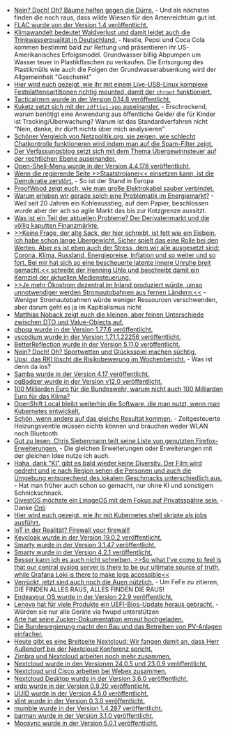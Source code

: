 * [Nein? Doch! Oh? Bäume helfen gegen die Dürre.](https://www.youtube.com/watch?v=WP570wLDVkE) - Und als nächstes finden die noch raus, dass wilde Wiesen für den Artenreichtum gut ist.
* [FLAC wurde von der Version 1.4 veröffentlicht.](https://www.phoronix.com/news/FLAC-1.4-Released)
* [Klimawandelt bedeutet Waldverlust und damit leidet auch die Trinkwasserqualität in Deutschland.](https://www.sonnenseite.com/de/umwelt/trinkwasserqualitaet-leidet-unter-klimawandel/) - Nestle, Pepsi und Coca Cola kommen bestimmt bald zur Rettung und präsentieren ihr US-Amerikanisches Erfolgsmodel. Grundwasser billig Abpumpen um Wasser teuer in Plastikflaschen zu verkaufen. Die Entsorgung des Plastikmülls wie auch die Folgen der Grundwasserabsenkung wird der Allgemeinheit "Geschenkt"
* [Hier wird euch gezeigt, wie ihr mit einem Live-USB-Linux komplexe Festplattenpartitionen richtig mounted, damit der `chroot` funktioniert.](https://opensource.com/article/22/9/recover-linux-system-live-usb)
* [Tacticalrmm wurde in der Version 0.14.8 veröffentlicht.](https://github.com/amidaware/tacticalrmm/releases/tag/v0.14.8)
* [Kuketz setzt sich mit der `zdftivi-app` auseinander.](https://www.kuketz-blog.de/zdftivi-app-consent-banner-und-tracking-bei-zielgruppe-kinder-jugendliche/) - Erschreckend, warum benötigt eine Anwendung aus öffentliche Gelder die für Kinder ist Tracking/Überwachung? Warum ist das Standardverfahren nicht "Nein, danke, ihr dürft nichts über mich analysieren"
* [Schöner Vergleich von Netzpolitik.org, sie zeigen, wie schlecht Chatkontrolle funktioneren wird indem man auf die Spam-Filter zeigt.](https://netzpolitik.org/2022/chatkontrolle-interne-dokumente-zeigen-wie-gespalten-die-eu-staaten-sind/)
* [Der Verfassungsblog setzt sich mit dem Thema Übergewinnsteuer auf der rechtlichen Ebene auseinander.](https://verfassungsblog.de/ubergewinnsteuer-durch-die-hintertur/)
* [Open-Shell-Menu wurde in der Version 4.4.178 veröffentlicht.](https://github.com/Open-Shell/Open-Shell-Menu/releases/tag/v4.4.178)
* [Wenn die regierende Seite >>Staatstrojaner<< einsetzen kann, ist die Demokratie zerstört.](https://netzpolitik.org/2022/staatstrojaner-untersuchungsausschuss-die-eu-kommission-verschweigt-wie-oft-sie-gehackt-wurde/) - So ist der Stand in Europa
* [ProofWood zeigt euch, wie man große Elektrokabel sauber verbindet.](https://www.youtube.com/watch?v=vWOcvb4maIE)
* [Warum erleben wir gerade solch eine Problematik im Energiemarkt?](https://verfassungsblog.de/jetzt-das-strommarktdesign-auf-erneuerbare-ausrichten/) - Weil seit 20 Jahren ein Kohleausstieg, auf dem Papier, beschlossen wurde aber der ach so agile Markt das bis zur Kotzgrenze aussitzt.
* [Was ist ein Teil der aktuellen Probleme? Der Derivatenmarkt und die völlig kaputten Finanzmärkte.](https://www.youtube.com/watch?v=XwBHt6Ogqa4)
* [>>Keine Frage, der alte Sack, der hier schreibt, ist fett wie ein Eisbein. Ich habe schon lange Übergewicht. Sicher spielt das eine Rolle bei den Werten. Aber es ist eben auch der Stress, dem wir alle ausgesetzt sind: Corona, Klima, Russland, Energiepreise, Inflation und so weiter und so fort. Bei mir hat sich so eine bescheuerte latente innere Unruhe breit gemacht.<< schreibt der Henning Uhle und beschreibt damit ein Kernziel der aktuellen Mediensteuerung.](https://www.henning-uhle.eu/allgemein/funktionieren-niemand-ist-eine-maschine?pk_campaign=feed&pk_kwd=funktionieren-niemand-ist-eine-maschine)
* [>>Je mehr Ökostrom dezentral im Inland produziert würde, umso unnotwendiger werden Stromautobahnen aus fernen Ländern.<<](https://www.sonnenseite.com/de/energie/irrationale-energiewelt/) - Weniger Stromautobahnen würde weniger Ressourcen verschwenden, aber darum geht es ja im Kapitialismus nicht
* [Matthias Noback zeigt euch die kleinen, aber feinen Unterschiede zwischen DTO und Value-Objects auf.](https://matthiasnoback.nl/2022/09/is-it-a-dto-or-a-value-object/)
* [phpqa wurde in der Version 1.77.6 veröffentlicht.](https://github.com/jakzal/phpqa/releases/tag/v1.77.6)
* [vscodium wurde in der Version 1.71.1.22256 veröffentlicht.](https://github.com/VSCodium/vscodium/releases/tag/1.71.1.22256)
* [BetterReflection wurde in der Version 5.11.0 veröffentlicht.](https://github.com/Roave/BetterReflection/releases/tag/5.11.0)
* [Nein? Doch! Oh? Sportwetten und Glücksspiel machen süchtig.](https://www.youtube.com/watch?v=961ZjIij3UA)
* [Upsi, das RKI löscht die Risikobewerung im Wochenbericht.](https://impfentscheidung.online/rki-loescht-risikobewertung-im-wochenbericht/) - Was ist denn da los?
* [Samba wurde in der Version 4.17 veröffentlicht.](https://www.phoronix.com/news/Samba-4.17-Released)
* [pgBadger wurde in der Version v12.0 veröffentlicht.](https://www.postgresql.org/about/news/pgbadger-v120-released-2509/)
* [100 Milliarden Euro für die Bundeswehr, warum nicht auch 100 Milliarden Euro für das Klima?](https://www.sonnenseite.com/de/politik/100-milliarden-fuer-klima-und-sicherheit-jetzt/)
* [OpenShift Local bleibt weiterhin die Software, die man nutzt, wenn man Kubernetes entwickelt.](https://www.opensourcerers.org/2022/09/13/openshift-local-or-single-node-openshift/)
* [Schön,  wenn andere auf das gleiche Resultat kommen.](https://www.kuketz-blog.de/smarte-und-zentrale-heizungssteuerung-danke-ich-verzichte/) - Zeitgesteuerte Heizungsventile müssen nichts können und brauchen weder WLAN noch Bluetooth
* [Gut zu lesen, Chris Siebenmann teilt seine Liste von genutzten Firefox-Erweiterungen.](https://utcc.utoronto.ca/~cks/space/blog/web/Firefox104AddonsUnchanged) - Die gleichen Erweiterungen oder Erweiterungen mit der gleichen Idee nutze ich auch.
* [Haha, dank "KI" gibt es bald wieder keine Diversity. Der Film wird gedreht und je nach Region sehen die Personen und auch die Umgebung entsprechend des lokalem Geschmacks unterschiedlich aus.](https://blog.fefe.de/?ts=9dde9e55) - Hat man früher auch schon so gemacht, nur ohne KI und sonstigem Schnickschnack.
* [DivestOS möchste ein LinageOS mit dem Fokus auf Privatsspähre sein.](https://divestos.org/) - Danke [Onli](https://www.onli-blogging.de/2194/DivestOS-bei-sustaphones.html)
* [Hier wird euch gezeigt, wie ihr mit Kubernetes shell skripte als jobs ausführt.](https://opensource.com/article/22/9/packaging-job-scripts-kubernetes-operators)
* [IoT in der Realität? Firewall your firewall!](https://opensource.com/article/22/9/protect-home-network)
* [Keycloak wurde in der Version 19.0.2 veröffentlicht.](https://github.com/keycloak/keycloak/releases/tag/19.0.2)
* [Smarty wurde in der Version 3.1.47 veröffentlicht.](https://github.com/smarty-php/smarty/releases/tag/v3.1.47)
* [Smarty wurde in der Version 4.2.1 veröffentlicht.](https://github.com/smarty-php/smarty/releases/tag/v4.2.1)
* [Besser kann ich es auch nicht schreiben, >>So what I've come to feel is that our central syslog server is there to be our ultimate source of truth, while Grafana Loki is there to make logs accessible<<](https://utcc.utoronto.ca/~cks/space/blog/sysadmin/GrafanaLokiAndCentralSyslogs)
* [Verrückt, jetzt sind auch noch die Auen nützlich.](https://www.sonnenseite.com/de/umwelt/auen-verbessern-die-wasserqualitaet-von-fluessen/) - Um FeFe zu zitieren, DIE FINDEN ALLES RAUS, ALLES FINDEN DIE RAUS!
* [Endeavour OS wurde in der Version 22.9 veröffentlicht.](https://www.phoronix.com/news/Endeavour-OS-22.9-Released)
* [Lenovo hat für viele Produkte ein UEFI-Bios-Update heraus gebracht.](https://www.bleepingcomputer.com/news/security/new-lenovo-bios-updates-fix-security-bugs-in-hundreds-of-models/) - Würden sie nur alle Geräte via fwupd unterstützen
* [Arte hat seine Zucker-Dokumentation erneut hochgeladen.](https://www.youtube.com/watch?v=dlLVKct6SkA)
* [Die Bundesregierung macht den Bau und das Betreiben von PV-Anlagen einfacher.](https://www.sonnenseite.com/de/politik/energiewende-von-unten-steuerliche-entlastung-und-buerokratieabbau-kommen/)
* [Heute gibt es eine Breitseite Nextcloud: Wir fangen damit an, dass Herr Außendorf bei der Nextcloud Konferenz spricht.](https://nextcloud.com/blog/announcing-maik-ausendorf-as-keynote-speaker-at-nextcloud-conference/)
* [Zimbra und Nextcloud arbeiten noch mehr zusammen.](https://nextcloud.com/blog/zimbra-and-nextcloud-announce-new-integration-features/)
* [Nextcloud wurde in den Versionen 24.0.5 und 23.0.9 veröffentlicht.](https://nextcloud.com/blog/maintenance-releases-24-0-5-and-23-0-9-are-out-plus-5th-beta-of-our-upcoming-release/)
* [Nextcloud und Cisco arbeiten bei Webex zusammen.](https://nextcloud.com/blog/nextcloud-and-cisco-introduce-integration-with-webex/)
* [Nextcloud Desktop wurde in der Version 3.6.0 veröffentlicht.](https://nextcloud.com/blog/nextcloud-desktop-client-3-6-0-is-here-with-visual-and-user-experience-improvements-for-the-users-2/)
* [xrdp wurde in der Version 0.9.20 veröffentlicht.](https://github.com/neutrinolabs/xrdp/releases/tag/v0.9.20)
* [UUID wurde in der Version 4.5.0 veröffentlicht.](https://github.com/ramsey/uuid/releases/tag/4.5.0)
* [slint wurde in der Version 0.3.0 veröffentlicht.](https://github.com/slint-ui/slint/releases/tag/v0.3.0)
* [mumble wurde in der Version 1.4.287 veröffentlicht.](https://github.com/mumble-voip/mumble/releases/tag/v1.4.287)
* [barman wurde in der Version 3.1.0 veröffentlicht.](https://github.com/EnterpriseDB/barman/releases/tag/release/3.1.0)
* [Moosync wurde in der Version 5.0.1 veröffentlicht.](https://github.com/Moosync/Moosync/releases/tag/v5.0.1)
